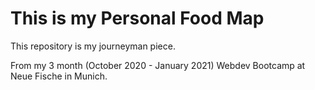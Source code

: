 # This is my Personal Food Map

This repository is my journeyman piece.

From my 3 month (October 2020 - January 2021) Webdev Bootcamp at Neue Fische in Munich.
